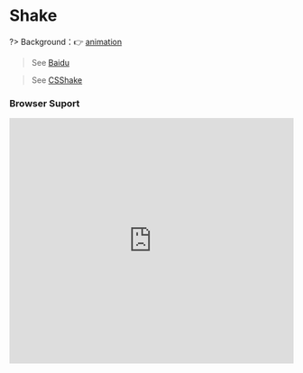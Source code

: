 
# Shake

?> Background：:point_right: [animation](https://developer.mozilla.org/zh-CN/docs/Web/CSS/animation)

> See [Baidu](https://www.baidu.com/s?wd=%E6%8A%96%E5%8A%A8&rsv_spt=1&rsv_iqid=0xe9f337870004f38a&issp=1&f=8&rsv_bp=0&rsv_idx=2&ie=utf-8&tn=baiduhome_pg&rsv_enter=1&rsv_sug3=11&rsv_sug1=15&rsv_sug7=101&rsv_sug2=0&inputT=3789&rsv_sug4=4507)

<vuep template="#shakeBaidu"></vuep>

<script v-pre type="text/x-template" id="shakeBaidu">
<style>
  main {
    width: 100%; height: 229px;
    display: flex;
  }
  main > span {
    background: #b4a078;
    color: white;
    margin: auto;
    padding: .3em 1em .5em;
    border-radius: 3px;
    box-shadow: 0 0 .5em #b4a078;
    animation: shake-baidu 2s ease 0s infinite;
    animation-play-state: paused;
  }
  .main:hover > span,
  .main > span:hover {
    animation-play-state: running;
  }
  @keyframes shake-baidu {
    from    { transform: rotate(0deg); }
    4%      { transform: rotate(5deg); }
    12.5%   { transform: rotate(-5deg); }
    21%     { transform: rotate(5deg); }
    29%     { transform: rotate(-5deg); }
    37.5%   { transform: rotate(5deg); }
    46%     { transform: rotate(-5deg); }
    50%,to  { transform: rotate(0deg); }
  }
</style>
<template>
  <main class="main">
    <span>You-need-to-know-css!</span>
  </main>
</template>
<script>
</script>
</script>

> See [CSShake](https://github.com/elrumordelaluz/csshake)

<vuep template="#CSShake"></vuep>

<script v-pre type="text/x-template" id="CSShake">
<style>
  main {
    width: 100%; height: 229px;
    display: flex;s
  }
  main > span {
    background: #b4a078;
    color: white;
    margin: auto;
    padding: .3em 1em .5em;
    border-radius: 3px;
    box-shadow: 0 0 .5em #b4a078;
    animation: shake .1s ease-in-out infinite;
    animation-play-state: paused;
  }
  .main:hover > span,
  .main > span:hover {
    animation-play-state: running;
  }
  @keyframes shake {
    2% { transform: translate(0.5px, 2.5px) rotate(1.5deg); }
    4% { transform: translate(0.5px, -1.5px) rotate(0.5deg); }
    6% { transform: translate(-0.5px, -1.5px) rotate(-0.5deg); }
    8% { transform: translate(2.5px, -0.5px) rotate(0.5deg); }
    10% { transform: translate(2.5px, 1.5px) rotate(0.5deg); }
    12% { transform: translate(2.5px, -0.5px) rotate(0.5deg); }
    14% { transform: translate(-1.5px, -1.5px) rotate(-0.5deg); }
    16% { transform: translate(-0.5px, 0.5px) rotate(0.5deg); }
    18% { transform: translate(-0.5px, 2.5px) rotate(1.5deg); }
    20% { transform: translate(2.5px, -1.5px) rotate(1.5deg); }
    22% { transform: translate(2.5px, -1.5px) rotate(0.5deg); }
    24% { transform: translate(0.5px, -1.5px) rotate(-0.5deg); }
    26% { transform: translate(-1.5px, 1.5px) rotate(0.5deg); }
    28% { transform: translate(-1.5px, -0.5px) rotate(1.5deg); }
    30% { transform: translate(-0.5px, -0.5px) rotate(1.5deg); }
    32% { transform: translate(-0.5px, -0.5px) rotate(-0.5deg); }
    34% { transform: translate(0.5px, -0.5px) rotate(0.5deg); }
    36% { transform: translate(-1.5px, 1.5px) rotate(1.5deg); }
    38% { transform: translate(2.5px, 1.5px) rotate(1.5deg); }
    40% { transform: translate(1.5px, -1.5px) rotate(0.5deg); }
    42% { transform: translate(1.5px, -1.5px) rotate(1.5deg); }
    44% { transform: translate(1.5px, 2.5px) rotate(1.5deg); }
    46% { transform: translate(1.5px, -1.5px) rotate(0.5deg); }
    48% { transform: translate(-0.5px, -1.5px) rotate(0.5deg); }
    50% { transform: translate(-1.5px, -1.5px) rotate(1.5deg); }
    52% { transform: translate(1.5px, -0.5px) rotate(1.5deg); }
    54% { transform: translate(-0.5px, -0.5px) rotate(0.5deg); }
    56% { transform: translate(2.5px, 0.5px) rotate(0.5deg); }
    58% { transform: translate(-0.5px, 0.5px) rotate(1.5deg); }
    60% { transform: translate(0.5px, 1.5px) rotate(-0.5deg); }
    62% { transform: translate(-0.5px, -1.5px) rotate(0.5deg); }
    64% { transform: translate(-0.5px, -1.5px) rotate(0.5deg); }
    66% { transform: translate(1.5px, -1.5px) rotate(-0.5deg); }
    68% { transform: translate(0.5px, 1.5px) rotate(-0.5deg); }
    70% { transform: translate(0.5px, 2.5px) rotate(-0.5deg); }
    72% { transform: translate(2.5px, -1.5px) rotate(1.5deg); }
    74% { transform: translate(-1.5px, -0.5px) rotate(0.5deg); }
    76% { transform: translate(-1.5px, -1.5px) rotate(1.5deg); }
    78% { transform: translate(0.5px, 0.5px) rotate(1.5deg); }
    80% { transform: translate(0.5px, -0.5px) rotate(1.5deg); }
    82% { transform: translate(-0.5px, -1.5px) rotate(1.5deg); }
    84% { transform: translate(2.5px, -0.5px) rotate(1.5deg); }
    86% { transform: translate(0.5px, 0.5px) rotate(-0.5deg); }
    88% { transform: translate(1.5px, 2.5px) rotate(-0.5deg); }
    90% { transform: translate(-1.5px, 2.5px) rotate(1.5deg); }
    92% { transform: translate(-0.5px, -1.5px) rotate(-0.5deg); }
    94% { transform: translate(1.5px, -0.5px) rotate(0.5deg); }
    96% { transform: translate(-1.5px, 2.5px) rotate(1.5deg); }
    98% { transform: translate(2.5px, 2.5px) rotate(0.5deg); }
    0%, 100% { transform: translate(0, 0) rotate(0); } 
  }
</style>
<template>
  <main class="main">
    <span>You-need-to-know-css!</span>
  </main>
</template>
<script>
</script>
</script>

### Browser Suport

<iframe src="https://caniuse.bitsofco.de/embed/index.html?feat=css-animation&amp;periods=future_1,current,past_1,past_2,past_3&amp;accessible-colours=false" frameborder="0" width="100%" height="436px"></iframe>
